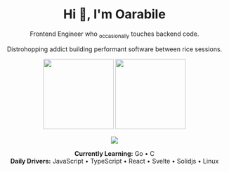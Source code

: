 <h1 align="center">Hi 👋, I'm Oarabile</h1>

<p align="center">
  Frontend Engineer who <sub>occasionally</sub> touches backend code.
</p>

<p align="center">
  Distrohopping addict building performant software between rice sessions.
</p>

<p align="center">
  <img src="https://github-readme-stats.vercel.app/api?username=oarabilekoore&show_icons=true&hide_border=true&title_color=3DDC84&icon_color=3DDC84&text_color=ffffee&bg_color=00000000&border_radius=12" height="160"/>
  <img src="https://github-readme-streak-stats.herokuapp.com?user=oarabilekoore&hide_border=true&background=00000000&ring=3DDC84&fire=3DDC84&currStreakLabel=ffffff&currStreakNum=3DDC84&dates=cccccc&sideNums=3DDC84&sideLabels=ffffff" height="160"/>
</p>

<p align="center">
  <img src="https://skillicons.dev/icons?i=js,ts,react,svelte,solidjs,go,dart,c,linux,github,tailwind,vite&theme=dark" />
</p>

<div align="center">

**Currently Learning:** Go • C  
**Daily Drivers:** JavaScript • TypeScript • React • Svelte • Solidjs • Linux 

</div>
